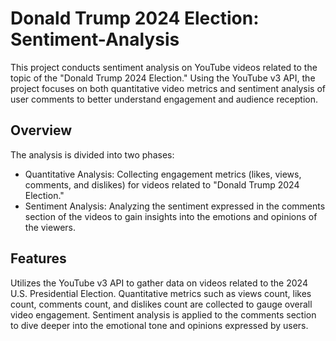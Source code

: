 # Donald Trump 2024 Election: Sentiment-Analysis

This project conducts sentiment analysis on YouTube videos related to the topic of the "Donald Trump 2024 Election." Using the YouTube v3 API, the project focuses on both quantitative video metrics and sentiment analysis of user comments to better understand engagement and audience reception.

## Overview

The analysis is divided into two phases:

- Quantitative Analysis: Collecting engagement metrics (likes, views, comments, and dislikes) for videos related to "Donald Trump 2024 Election."
- Sentiment Analysis: Analyzing the sentiment expressed in the comments section of the videos to gain insights into the emotions and opinions of the viewers.

## Features

Utilizes the YouTube v3 API to gather data on videos related to the 2024 U.S. Presidential Election.
Quantitative metrics such as views count, likes count, comments count, and dislikes count are collected to gauge overall video engagement.
Sentiment analysis is applied to the comments section to dive deeper into the emotional tone and opinions expressed by users.
